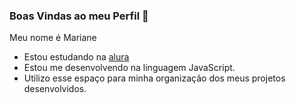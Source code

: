### Boas Vindas ao meu Perfil 💟

Meu nome é Mariane

- Estou estudando na [alura](https://WWW.alura.com.br)
- Estou me desenvolvendo na linguagem JavaScript.
- Utilizo esse espaço para minha organização dos meus projetos desenvolvidos.
